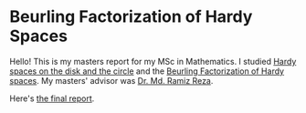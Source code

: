 # Beurling Factorization of Hardy Spaces
Hello! This is my masters report for my MSc in Mathematics. I studied [Hardy spaces on the disk and the circle](https://en.wikipedia.org/wiki/Hardy_space) and the [Beurling Factorization of Hardy spaces](https://en.wikipedia.org/wiki/Hardy_space#Factorization_into_inner_and_outer_functions). My masters' advisor was [Dr. Md. Ramiz Reza](https://www.iisertvm.ac.in/faculty/ramiz/personal-information).

Here's [the final report](https://github.com/ashishKujur7/HardySpaces/blob/main/mastersThesisDraft.pdf).
